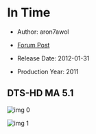 # In Time

* Author: aron7awol

* [Forum Post](https://www.avsforum.com/threads/bass-eq-for-filtered-movies.2995212/post-58652018)

* Release Date: 2012-01-31
* Production Year: 2011

## DTS-HD MA 5.1

![img 0](https://i.imgur.com/pkKbSe2.jpg)

![img 1](https://i.imgur.com/hSxKKww.png)

